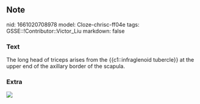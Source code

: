 ## Note
nid: 1661020708978
model: Cloze-chrisc-ff04e
tags: GSSE::!Contributor::Victor_Liu
markdown: false

### Text
The long head of triceps arises from the {{c1::infraglenoid tubercle}} at the upper end of the axillary border of the scapula.

### Extra
<img src=
"aHliOOl62koJhumoZcUysg_vsBTp2iDc2_M._triceps_brachii_1.png">
